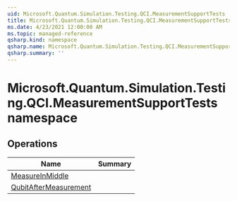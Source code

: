 ```yaml
---
uid: Microsoft.Quantum.Simulation.Testing.QCI.MeasurementSupportTests
title: Microsoft.Quantum.Simulation.Testing.QCI.MeasurementSupportTests namespace
ms.date: 4/23/2021 12:00:00 AM
ms.topic: managed-reference
qsharp.kind: namespace
qsharp.name: Microsoft.Quantum.Simulation.Testing.QCI.MeasurementSupportTests
qsharp.summary: ''
---
```


# Microsoft.Quantum.Simulation.Testing.QCI.MeasurementSupportTests namespace




<!-- summaries -->

## Operations

| Name | Summary |
|------|---------|
|[MeasureInMiddle](xref:Microsoft.Quantum.Simulation.Testing.QCI.MeasurementSupportTests.MeasureInMiddle) | |
|[QubitAfterMeasurement](xref:Microsoft.Quantum.Simulation.Testing.QCI.MeasurementSupportTests.QubitAfterMeasurement) | |


<!-- /summaries -->
